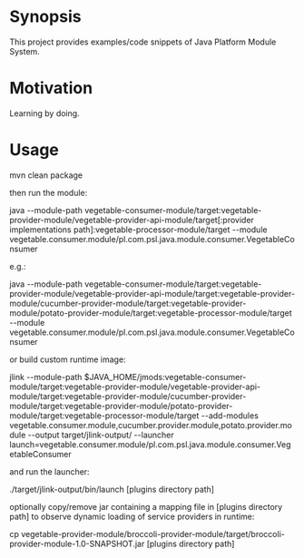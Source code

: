 # Synopsis

This project provides examples/code snippets of Java Platform Module System.

# Motivation

Learning by doing.

# Usage

mvn clean package

then run the module:

java --module-path vegetable-consumer-module/target:vegetable-provider-module/vegetable-provider-api-module/target[:provider implementations path]:vegetable-processor-module/target --module vegetable.consumer.module/pl.com.psl.java.module.consumer.VegetableConsumer

e.g.:

java --module-path vegetable-consumer-module/target:vegetable-provider-module/vegetable-provider-api-module/target:vegetable-provider-module/cucumber-provider-module/target:vegetable-provider-module/potato-provider-module/target:vegetable-processor-module/target --module vegetable.consumer.module/pl.com.psl.java.module.consumer.VegetableConsumer

or build custom runtime image:

jlink --module-path $JAVA_HOME/jmods:vegetable-consumer-module/target:vegetable-provider-module/vegetable-provider-api-module/target:vegetable-provider-module/cucumber-provider-module/target:vegetable-provider-module/potato-provider-module/target:vegetable-processor-module/target --add-modules vegetable.consumer.module,cucumber.provider.module,potato.provider.module --output target/jlink-output/ --launcher launch=vegetable.consumer.module/pl.com.psl.java.module.consumer.VegetableConsumer

and run the launcher:

./target/jlink-output/bin/launch [plugins directory path]

optionally copy/remove jar containing a mapping file in [plugins directory path] to observe dynamic loading of service providers in runtime:

cp vegetable-provider-module/broccoli-provider-module/target/broccoli-provider-module-1.0-SNAPSHOT.jar [plugins directory path]